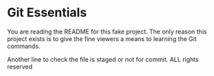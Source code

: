 # Git Essentials

You are reading the README for this fake project.
The only reason this project exists is to give the
fine viewers a means to learning the Git commands.

Another line to check the file is staged or not for commit.
ALL rights reserved
